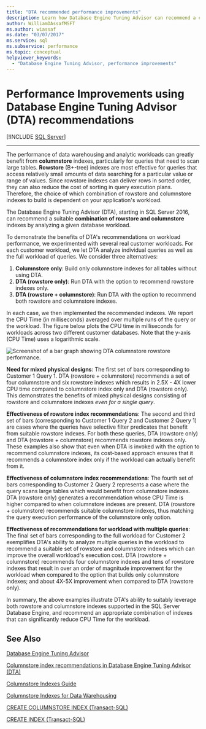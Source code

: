 ```yaml
---
title: "DTA recommended performance improvements"
description: Learn how Database Engine Tuning Advisor can recommend a combination of rowstore and columnstore indexes by analyzing a database workload in SQL Server.
author: WilliamDAssafMSFT
ms.author: wiassaf
ms.date: "03/07/2017"
ms.service: sql
ms.subservice: performance
ms.topic: conceptual
helpviewer_keywords:
  - "Database Engine Tuning Advisor, performance improvements"
---
```

# Performance Improvements using Database Engine Tuning Advisor (DTA) recommendations
 [!INCLUDE [SQL Server](../../includes/applies-to-version/sqlserver.md)]


---
The performance of data warehousing and analytic workloads can greatly benefit from **columnstore** indexes, particularly for queries that need to scan large tables. **Rowstore** (B+-tree) indexes are most effective for queries that access relatively small amounts of data searching for a particular value or range of values. Since rowstore indexes can deliver rows in sorted order, they can also reduce the cost of sorting in query execution plans. Therefore, the choice of which combination of rowstore and columnstore indexes to build is dependent on your application's workload.

The Database Engine Tuning Advisor (DTA), starting in SQL Server 2016, can recommend a suitable **combination of rowstore and columnstore** indexes by analyzing a given database workload. 

To demonstrate the benefits of DTA's recommendations on workload performance, we experimented with several real customer workloads. For each customer workload, we let DTA analyze individual queries as well as the full workload of queries. We consider three alternatives:
  
  1. **Columnstore only**: Build only columnstore indexes for all tables without using DTA. 
  2. **DTA (rowstore only)**: Run DTA with the option to recommend rowstore indexes only.
  3. **DTA (rowstore + columnstore)**: Run DTA with the option to recommend both rowstore and columnstore indexes.  
   
In each case, we then implemented the recommended indexes. We report the CPU Time (in milliseconds) averaged over multiple runs of the query or the workload. The figure below plots the CPU time in milliseconds for workloads across two different customer databases. Note that the y-axis (CPU Time) uses a logarithmic scale.   


![Screenshot of a bar graph showing DTA columnstore rowstore performance.](../../relational-databases/performance/media/dta-columnstore-rowstore-performance.gif)



**Need for mixed physical designs**: The first set of bars corresponding to Customer 1 Query 1. DTA (rowstore + columnstore) recommends a set of four columnstore and six rowstore indexes which results in 2.5X - 4X lower CPU time compared to columnstore index only and DTA (rowstore only). This demonstrates the benefits of mixed physical designs consisting of rowstore and columnstore indexes *even for a single query*. 

**Effectiveness of rowstore index recommendations**: The second and third set of bars (corresponding to Customer 1 Query 2 and Customer 2 Query 1) are cases where the queries have selective filter predicates that benefit from suitable rowstore indexes. For both these queries, DTA (rowstore only) and DTA (rowstore + columnstore) recommends rowstore indexes only. These examples also show that even when DTA is invoked with the option to recommend columnstore indexes, its cost-based approach ensures that it recommends a columnstore index only if the workload can actually benefit from it.

**Effectiveness of columnstore index recommendations**: The fourth set of bars corresponding to Customer 2 Query 2 represents a case where the query scans large tables which would benefit from columnstore indexes. DTA (rowstore only) generates a recommendation whose CPU Time is higher compared to when columnstore indexes are present. DTA (rowstore + columnstore) recommends suitable columnstore indexes, thus matching the query execution performance of the columnstore only option.

**Effectiveness of recommendations for workload with multiple queries**: The final set of bars corresponding to the full workload for Customer 2 exemplifies DTA's ability to analyze multiple queries in the workload to recommend a suitable set of rowstore and columnstore indexes which can improve the overall workload's execution cost. DTA (rowstore + columnstore) recommends four columnstore indexes and tens of rowstore indexes that result in over an order of magnitude improvement for the workload when compared to the option that builds only columnstore indexes; and about 4X-5X improvement when compared to DTA (rowstore only).

In summary, the above examples illustrate DTA's ability to suitably leverage both rowstore and columnstore indexes supported in the SQL Server Database Engine, and recommend an appropriate combination of indexes that can significantly reduce CPU Time for the workload. 

See Also
---
[Database Engine Tuning Advisor](../../relational-databases/performance/database-engine-tuning-advisor.md)

[Columnstore index recommendations in Database Engine Tuning Advisor (DTA)](../../relational-databases/performance/columnstore-index-recommendations-in-database-engine-tuning-advisor-dta.md)

[Columnstore Indexes Guide](~/relational-databases/indexes/columnstore-indexes-overview.md)

[Columnstore Indexes for Data Warehousing](~/relational-databases/indexes/columnstore-indexes-data-warehouse.md)

[CREATE COLUMNSTORE INDEX (Transact-SQL)](../../t-sql/statements/create-columnstore-index-transact-sql.md)

[CREATE INDEX (Transact-SQL)](../../t-sql/statements/create-index-transact-sql.md)



